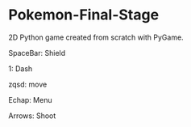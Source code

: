 # Pokemon-Final-Stage
2D Python game created from scratch with PyGame.

SpaceBar: Shield

1: Dash

zqsd: move

Echap: Menu

Arrows: Shoot

